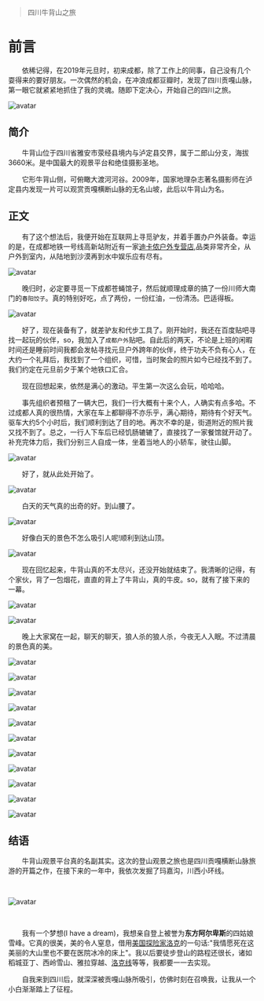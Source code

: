 
> 四川牛背山之旅

# 前言

&emsp;&emsp;依稀记得，在2019年元旦时，初来成都，除了工作上的同事，自己没有几个耍得来的要好朋友。一次偶然的机会，在冲浪成都豆瓣时，发现了四川贡嘎山脉，第一眼它就紧紧地抓住了我的灵魂。随即下定决心，开始自己的四川之旅。


![avatar](https://cdn.jsdelivr.net/gh/facedamon/MarkDownPhotos@master/life/travel/IMG_6236.JPG)

## 简介

&emsp;&emsp;牛背山位于四川省雅安市荥经县境内与泸定县交界，属于二郎山分支，海拔3660米。是中国最大的观景平台和绝佳摄影圣地。

&emsp;&emsp;它形牛背山侧，可俯瞰大渡河河谷。2009年，国家地理杂志著名摄影师在泸定县内发现一片可以观赏贡嘎横断山脉的无名山坡，此后以牛背山为名。

## 正文

&emsp;&emsp;有了这个想法后，我便开始在互联网上寻觅驴友，并着手置办户外装备。幸运的是，在成都地铁一号线高新站附近有一家[迪卡侬户外专营店](https://ditu.amap.com/place/B001C7UTVM),品类非常齐全，从户外到室内，从陆地到沙漠再到水中娱乐应有尽有。

![avatar](https://cdn.jsdelivr.net/gh/facedamon/MarkDownPhotos@master/life/travel/IMG_0498.JPG)

&emsp;&emsp;晚归时，必定要寻觅一下成都苍蝇馆子，然后就顺理成章的搞了一份川师大南门的`春阳饺子`。真的特别好吃，点了两份，一份红油，一份清汤。巴适得板。

![avatar](https://cdn.jsdelivr.net/gh/facedamon/MarkDownPhotos@master/life/travel/IMG_0499.JPG)

&emsp;&emsp;好了，现在装备有了，就差驴友和代步工具了。刚开始时，我还在百度贴吧寻找一起玩的伙伴，so，我加入了`成都户外`贴吧。自此后的两天，不论是上班的闲暇时间还是睡前时间我都会发帖寻找元旦户外跨年的伙伴，终于功夫不负有心人，在大约一个礼拜后，我找到了一个组织，可惜，当时聚会的照片如今已经找不到了。我们约定在元旦前夕于某个地铁口汇合。

&emsp;&emsp;现在回想起来，依然是满心的激动。平生第一次这么会玩，哈哈哈。

&emsp;&emsp;事先组织者预租了一辆大巴，我们一行大概有十来个人，人确实有点多哈。不过成都人真的很热情，大家在车上都聊得不亦乐乎，满心期待，期待有个好天气。驱车大约5个小时后，我们顺利到达了目的地。再次不幸的是，街道附近的照片我又找不到了。总之，一行人下车后已经饥肠辘辘了，直接找了一家餐馆就开动了。补充完体力后，我们分别三人自成一体，坐着当地人的小轿车，驶往山脚。

![avatar](https://cdn.jsdelivr.net/gh/facedamon/MarkDownPhotos@master/life/travel/IMG_3359.JPG)

&emsp;&emsp;好了，就从此处开始了。

![avatar](https://cdn.jsdelivr.net/gh/facedamon/MarkDownPhotos@master/life/travel/IMG_2730.JPG)

&emsp;&emsp;白天的天气真的出奇的好。到山腰了。

![avatar](https://cdn.jsdelivr.net/gh/facedamon/MarkDownPhotos@master/life/travel/IMG_3744.JPG)

&emsp;&emsp;好像白天的景色不怎么吸引人呢!顺利到达山顶。

![avatar](https://cdn.jsdelivr.net/gh/facedamon/MarkDownPhotos@master/life/travel/IMG_7238.JPG)

&emsp;&emsp;现在回忆起来，牛背山真的不太尽兴，还没开始就结束了。我清晰的记得，有个家伙，背了一包烟花，直直的背上了牛背山，真的牛皮。so，就有了接下来的一幕。

![avatar](https://cdn.jsdelivr.net/gh/facedamon/MarkDownPhotos@master/life/travel/IMG_6171.JPG)

![avatar](https://cdn.jsdelivr.net/gh/facedamon/MarkDownPhotos@master/life/travel/IMG_6167.JPG)

&emsp;&emsp;晚上大家窝在一起，聊天的聊天，狼人杀的狼人杀，今夜无人入眠。不过清晨的景色真的美。

![avatar](https://cdn.jsdelivr.net/gh/facedamon/MarkDownPhotos@master/life/travel/IMG_6225.JPG)

![avatar](https://cdn.jsdelivr.net/gh/facedamon/MarkDownPhotos@master/life/travel/IMG_7175.JPG)

![avatar](https://cdn.jsdelivr.net/gh/facedamon/MarkDownPhotos@master/life/travel/IMG_6247.JPG)

![avatar](https://cdn.jsdelivr.net/gh/facedamon/MarkDownPhotos@master/life/travel/IMG_6248.JPG)

![avatar](https://cdn.jsdelivr.net/gh/facedamon/MarkDownPhotos@master/life/travel/IMG_6250.JPG)

![avatar](https://cdn.jsdelivr.net/gh/facedamon/MarkDownPhotos@master/life/travel/IMG_5595.JPG)

![avatar](https://cdn.jsdelivr.net/gh/facedamon/MarkDownPhotos@master/life/travel/IMG_6245.JPG)

![avatar](https://cdn.jsdelivr.net/gh/facedamon/MarkDownPhotos@master/life/travel/IMG_6246.JPG)

![avatar](https://cdn.jsdelivr.net/gh/facedamon/MarkDownPhotos@master/life/travel/IMG_4965.JPG)

![avatar](https://cdn.jsdelivr.net/gh/facedamon/MarkDownPhotos@master/life/travel/IMG_8596.JPG)

![avatar](https://cdn.jsdelivr.net/gh/facedamon/MarkDownPhotos@master/life/travel/IMG_1225.JPG)

## 结语

&emsp;&emsp;牛背山观景平台真的名副其实。这次的登山观景之旅也是四川贡嘎横断山脉旅游的开篇之作，在接下来的一年中，我依次发掘了玛嘉沟，川西小环线。

<br>

![avatar](https://cdn.jsdelivr.net/gh/facedamon/MarkDownPhotos@master/life/travel/IMG_8168.JPG)

<br>

&emsp;&emsp;我有一个梦想(I have a dream)，我想亲自登上被誉为**东方阿尔卑斯**的四姑娘雪峰。它真的很美，美的令人窒息，借用[美国探险家洛克](https://baike.baidu.com/item/约瑟夫·洛克/6219541)的一句话:"我情愿死在这美丽的大山里也不要在医院冰冷的床上"。我以后要徒步登山的路程还很长，诸如稻城亚丁、西岭雪山、雅拉穿越、[洛克线](https://baike.baidu.com/item/洛克线/15839676)等等，我都要一一去实现。

&emsp;&emsp;自我来到四川后，就深深被贡嘎山脉所吸引，仿佛时刻在召唤我，让我从一个小白渐渐踏上了征程。
